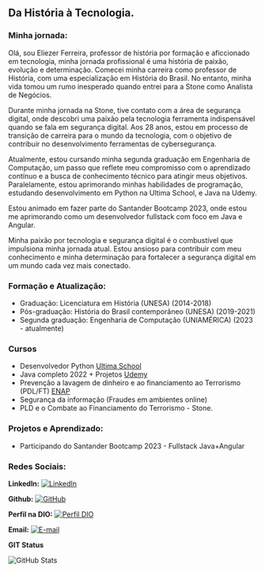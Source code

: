## **Da História à Tecnologia.**

### **Minha jornada:** 

Olá, sou Eliezer Ferreira, professor de história por formação e aficcionado em tecnologia, minha jornada profissional é uma história de paixão, evolução e determinação. Comecei minha carreira como professor de História, com uma especialização em História do Brasil. No entanto, minha vida tomou um rumo inesperado quando entrei para a Stone como Analista de Negócios. 

Durante minha jornada na Stone, tive contato com a área de segurança digital, onde descobri uma paixão  pela tecnologia ferramenta indispensável quando se fala em segurança digital. Aos 28 anos, estou em processo de transição de carreira para o mundo da tecnologia, com o objetivo de contribuir no desenvolvimento ferramentas de cybersegurança.

Atualmente, estou cursando minha segunda graduação em Engenharia de Computação, um passo que reflete meu compromisso com o aprendizado contínuo e a busca de conhecimento técnico para atingir meus objetivos. Paralelamente, estou aprimorando minhas habilidades de programação, estudando desenvolvimento em Python na Ultima School, e Java na Udemy.

Estou animado em fazer parte do Santander Bootcamp 2023, onde estou me aprimorando como um desenvolvedor fullstack com foco em Java e Angular. 

Minha paixão por tecnologia e segurança digital é o combustível que impulsiona minha jornada atual. Estou ansioso para contribuir com meu conhecimento e minha determinação para fortalecer a segurança digital em um mundo cada vez mais conectado.

### **Formação e Atualização:**

- Graduação: Licenciatura em História (UNESA) (2014-2018)
- Pós-graduação: História do Brasil contemporâneo (UNESA) (2019-2021)
- Segunda graduação: Engenharia de Computação (UNIAMÉRICA) (2023 - atualmente)

### **Cursos**
- Desenvolvedor Python [Ultima School](https://www.ultimaschool.com/)
- Java completo 2022 + Projetos [Udemy](https://www.udemy.com/course/fundamentos-de-programacao-com-java/)
- Prevenção a lavagem de dinheiro e ao financiamento ao Terrorismo (PDL/FT) [ENAP](https://www.enap.gov.br/pt/)
- Segurança da informação (Fraudes em ambientes online) 
- PLD e o Combate ao Financiamento do Terrorismo - Stone.

### **Projetos e Aprendizado:**

- Participando do Santander Bootcamp 2023 - Fullstack Java+Angular


### **Redes Sociais:**

**LinkedIn:** [![LinkedIn](https://img.shields.io/badge/LinkedIn-Profile-informational?style=flat&logo=linkedin&logoColor=white&color=0077B5)](https://www.linkedin.com/in/eliezer-ferreira-7a052a244/)

**Github:** [![GitHub](https://img.shields.io/badge/GitHub-Profile-informational?style=flat&logo=github&logoColor=white&color=333)](https://github.com/Eliezer02)

**Perfil na DIO:** [![Perfil DIO](https://img.shields.io/badge/-Meu%20Perfil%20na%20DIO-30A3DC?style=for-the-badge)](https://web.dio.me/users/eliezer_augusto_r_ferreira/)

**Email:**
[![E-mail](https://img.shields.io/badge/-Email-000?style=for-the-badge&logo=microsoft-outlook&logoColor=E94D5F)](eliezer.ferreira@stone.com.br)

**GIT Status**

![GitHub Stats](https://github-readme-stats.vercel.app/api?username=Eliezer02&theme=transparent&bg_color=14213D&border_color=30A3DC&show_icons=true&icon_color=30A3DC&title_color=E85D5F&text_color=FFF)




